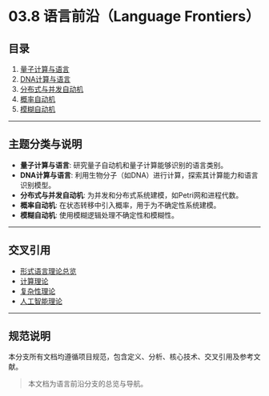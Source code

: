 # 03.8 语言前沿（Language Frontiers）

## 目录

1.  [量子计算与语言](./03.8.1_Quantum_Computation_and_Languages.md)
2.  [DNA计算与语言](./03.8.2_DNA_Computing_and_Languages.md)
3.  [分布式与并发自动机](./03.8.3_Distributed_and_Concurrent_Automata.md)
4.  [概率自动机](./03.8.4_Probabilistic_Automata.md)
5.  [模糊自动机](./03.8.5_Fuzzy_Automata.md)

---

## 主题分类与说明

-   **量子计算与语言**: 研究量子自动机和量子计算能够识别的语言类别。
-   **DNA计算与语言**: 利用生物分子（如DNA）进行计算，探索其计算能力和语言识别模型。
-   **分布式与并发自动机**: 为并发和分布式系统建模，如Petri网和进程代数。
-   **概率自动机**: 在状态转移中引入概率，用于为不确定性系统建模。
-   **模糊自动机**: 使用模糊逻辑处理不确定性和模糊性。

---

## 交叉引用

-   [形式语言理论总览](../01_Formal_Language_Theory_Index.md)
-   [计算理论](../03.6_Computation_Theory/README.md)
-   [复杂性理论](../../16_Complexity_Theory/README.md)
-   [人工智能理论](../../13_Artificial_Intelligence_Theory/README.md)

---

## 规范说明

本分支所有文档均遵循项目规范，包含定义、分析、核心技术、交叉引用及参考文献。

> 本文档为语言前沿分支的总览与导航。
